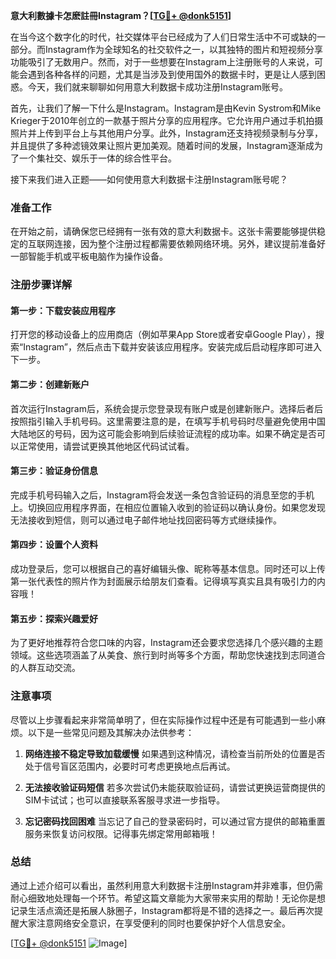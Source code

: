 **意大利數據卡怎麽註冊Instagram？[[TG💪+ @donk5151](https://t.me/s/donk5151)]**

在当今这个数字化的时代，社交媒体平台已经成为了人们日常生活中不可或缺的一部分。而Instagram作为全球知名的社交软件之一，以其独特的图片和短视频分享功能吸引了无数用户。然而，对于一些想要在Instagram上注册账号的人来说，可能会遇到各种各样的问题，尤其是当涉及到使用国外的数据卡时，更是让人感到困惑。今天，我们就来聊聊如何用意大利数据卡成功注册Instagram账号。

首先，让我们了解一下什么是Instagram。Instagram是由Kevin Systrom和Mike Krieger于2010年创立的一款基于照片分享的应用程序。它允许用户通过手机拍摄照片并上传到平台上与其他用户分享。此外，Instagram还支持视频录制与分享，并且提供了多种滤镜效果让照片更加美观。随着时间的发展，Instagram逐渐成为了一个集社交、娱乐于一体的综合性平台。

接下来我们进入正题——如何使用意大利数据卡注册Instagram账号呢？

### 准备工作

在开始之前，请确保您已经拥有一张有效的意大利数据卡。这张卡需要能够提供稳定的互联网连接，因为整个注册过程都需要依赖网络环境。另外，建议提前准备好一部智能手机或平板电脑作为操作设备。

### 注册步骤详解

#### 第一步：下载安装应用程序

打开您的移动设备上的应用商店（例如苹果App Store或者安卓Google Play），搜索“Instagram”，然后点击下载并安装该应用程序。安装完成后启动程序即可进入下一步。

#### 第二步：创建新账户

首次运行Instagram后，系统会提示您登录现有账户或是创建新账户。选择后者后按照指引输入手机号码。这里需要注意的是，在填写手机号码时尽量避免使用中国大陆地区的号码，因为这可能会影响到后续验证流程的成功率。如果不确定是否可以正常使用，请尝试更换其他地区代码试试看。

#### 第三步：验证身份信息

完成手机号码输入之后，Instagram将会发送一条包含验证码的消息至您的手机上。切换回应用程序界面，在相应位置输入收到的验证码以确认身份。如果您发现无法接收到短信，则可以通过电子邮件地址找回密码等方式继续操作。

#### 第四步：设置个人资料

成功登录后，您可以根据自己的喜好编辑头像、昵称等基本信息。同时还可以上传第一张代表性的照片作为封面展示给朋友们查看。记得填写真实且具有吸引力的内容哦！

#### 第五步：探索兴趣爱好

为了更好地推荐符合您口味的内容，Instagram还会要求您选择几个感兴趣的主题领域。这些选项涵盖了从美食、旅行到时尚等多个方面，帮助您快速找到志同道合的人群互动交流。

### 注意事项

尽管以上步骤看起来非常简单明了，但在实际操作过程中还是有可能遇到一些小麻烦。以下是一些常见问题及其解决办法供参考：

1. **网络连接不稳定导致加载缓慢**
   如果遇到这种情况，请检查当前所处的位置是否处于信号盲区范围内，必要时可考虑更换地点后再试。
   
2. **无法接收验证码短信**
   若多次尝试仍未能获取验证码，请尝试更换运营商提供的SIM卡试试；也可以直接联系客服寻求进一步指导。

3. **忘记密码找回困难**
   当忘记了自己的登录密码时，可以通过官方提供的邮箱重置服务来恢复访问权限。记得事先绑定常用邮箱哦！

### 总结

通过上述介绍可以看出，虽然利用意大利数据卡注册Instagram并非难事，但仍需耐心细致地处理每一个环节。希望这篇文章能为大家带来实用的帮助！无论你是想记录生活点滴还是拓展人脉圈子，Instagram都将是不错的选择之一。最后再次提醒大家注意网络安全意识，在享受便利的同时也要保护好个人信息安全。

[[TG💪+ @donk5151](https://t.me/s/donk5151) ![Image](https://i.postimg.cc/rwNCRYN7/Snipaste-2025-04-30-17-27-05.png)]
